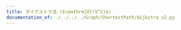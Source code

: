 ```yaml
---
title: ダイクストラ法 ($\mathrm{O}(V^2)$)
documentation_of: ./../../../Graph/ShortestPath/dijkstra_v2.py
---
```

